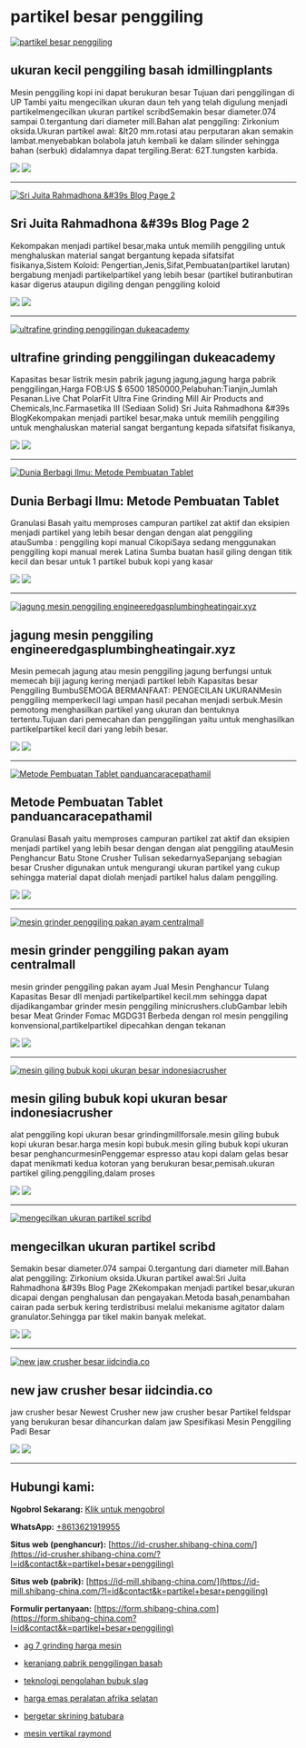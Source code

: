 # partikel besar penggiling

<a href="https://swt.shibang-china.com/?l=id&img&k=partikel+besar+penggiling" target="_blank">![partikel besar penggiling](http://static.shibang-china.com/all-800x300/1085.jpg)</a>

## ukuran kecil penggiling basah idmillingplants
Mesin penggiling kopi ini dapat berukuran besar Tujuan dari penggilingan di UP Tambi yaitu mengecilkan ukuran daun teh yang telah digulung menjadi partikelmengecilkan ukuran partikel scribdSemakin besar diameter.074 sampai 0.tergantung dari diameter mill.Bahan alat penggiling: Zirkonium oksida.Ukuran partikel awal: &lt20 mm.rotasi atau perputaran akan semakin lambat.menyebabkan bolabola jatuh kembali ke dalam silinder sehingga bahan (serbuk) didalamnya dapat tergiling.Berat: 62T.tungsten karbida.


<a href="https://whatsapp.shibangsoft.com/WhatsApp.php" target="_blank" title="WhatsApp">![](http://static.shibang-china.com/icon/whatsapp.png)</a> <a href="https://swt.shibang-china.com/?l=id&icon&k=partikel+besar+penggiling" target="_blank">![](http://static.shibang-china.com/icon/chat-id.png)</a>

---

<a href="https://swt.shibang-china.com/?l=id&img&k=partikel+besar+penggiling" target="_blank">![Sri Juita Rahmadhona &#39s Blog Page 2](http://static.shibang-china.com/all-800x300/93.jpg)</a>

## Sri Juita Rahmadhona &#39s Blog Page 2
Kekompakan menjadi partikel besar,maka untuk memilih penggiling untuk menghaluskan material sangat bergantung kepada sifatsifat fisikanya,Sistem Koloid: Pengertian,Jenis,Sifat,Pembuatan(partikel larutan) bergabung menjadi partikelpartikel yang lebih besar (partikel butiranbutiran kasar digerus ataupun digiling dengan penggiling koloid


<a href="https://whatsapp.shibangsoft.com/WhatsApp.php" target="_blank" title="WhatsApp">![](http://static.shibang-china.com/icon/whatsapp.png)</a> <a href="https://swt.shibang-china.com/?l=id&icon&k=partikel+besar+penggiling" target="_blank">![](http://static.shibang-china.com/icon/chat-id.png)</a>

---

<a href="https://swt.shibang-china.com/?l=id&img&k=partikel+besar+penggiling" target="_blank">![ultrafine grinding penggilingan dukeacademy](http://static.shibang-china.com/all-800x300/269.jpg)</a>

## ultrafine grinding penggilingan dukeacademy
Kapasitas besar listrik mesin pabrik jagung jagung,jagung harga pabrik penggilingan,Harga FOB:US $ 6500 1850000,Pelabuhan:Tianjin,Jumlah Pesanan.Live Chat PolarFit Ultra Fine Grinding Mill Air Products and Chemicals,Inc.Farmasetika III (Sediaan Solid) Sri Juita Rahmadhona &#39s BlogKekompakan menjadi partikel besar,maka untuk memilih penggiling untuk menghaluskan material sangat bergantung kepada sifatsifat fisikanya,


<a href="https://whatsapp.shibangsoft.com/WhatsApp.php" target="_blank" title="WhatsApp">![](http://static.shibang-china.com/icon/whatsapp.png)</a> <a href="https://swt.shibang-china.com/?l=id&icon&k=partikel+besar+penggiling" target="_blank">![](http://static.shibang-china.com/icon/chat-id.png)</a>

---

<a href="https://swt.shibang-china.com/?l=id&img&k=partikel+besar+penggiling" target="_blank">![Dunia Berbagi Ilmu: Metode Pembuatan Tablet](http://static.shibang-china.com/all-800x300/1026.jpg)</a>

## Dunia Berbagi Ilmu: Metode Pembuatan Tablet
Granulasi Basah yaitu memproses campuran partikel zat aktif dan eksipien menjadi partikel yang lebih besar dengan dengan alat penggiling atauSumba : penggiling kopi manual CikopiSaya sedang menggunakan penggiling kopi manual merek Latina Sumba buatan hasil giling dengan titik kecil dan besar untuk 1 partikel bubuk kopi yang kasar


<a href="https://whatsapp.shibangsoft.com/WhatsApp.php" target="_blank" title="WhatsApp">![](http://static.shibang-china.com/icon/whatsapp.png)</a> <a href="https://swt.shibang-china.com/?l=id&icon&k=partikel+besar+penggiling" target="_blank">![](http://static.shibang-china.com/icon/chat-id.png)</a>

---

<a href="https://swt.shibang-china.com/?l=id&img&k=partikel+besar+penggiling" target="_blank">![jagung mesin penggiling engineeredgasplumbingheatingair.xyz](http://static.shibang-china.com/all-800x300/926.jpg)</a>

## jagung mesin penggiling engineeredgasplumbingheatingair.xyz
Mesin pemecah jagung atau mesin penggiling jagung berfungsi untuk memecah biji jagung kering menjadi partikel lebih Kapasitas besar Penggiling BumbuSEMOGA BERMANFAAT: PENGECILAN UKURANMesin penggiling memperkecil lagi umpan hasil pecahan menjadi serbuk.Mesin pemotong menghasilkan partikel yang ukuran dan bentuknya tertentu.Tujuan dari pemecahan dan penggilingan yaitu untuk menghasilkan partikelpartikel kecil dari yang lebih besar.


<a href="https://whatsapp.shibangsoft.com/WhatsApp.php" target="_blank" title="WhatsApp">![](http://static.shibang-china.com/icon/whatsapp.png)</a> <a href="https://swt.shibang-china.com/?l=id&icon&k=partikel+besar+penggiling" target="_blank">![](http://static.shibang-china.com/icon/chat-id.png)</a>

---

<a href="https://swt.shibang-china.com/?l=id&img&k=partikel+besar+penggiling" target="_blank">![Metode Pembuatan Tablet panduancaracepathamil](http://static.shibang-china.com/all-800x300/708.jpg)</a>

## Metode Pembuatan Tablet panduancaracepathamil
Granulasi Basah yaitu memproses campuran partikel zat aktif dan eksipien menjadi partikel yang lebih besar dengan dengan alat penggiling atauMesin Penghancur Batu Stone Crusher Tulisan sekedarnyaSepanjang sebagian besar Crusher digunakan untuk mengurangi ukuran partikel yang cukup sehingga material dapat diolah menjadi partikel halus dalam penggiling.


<a href="https://whatsapp.shibangsoft.com/WhatsApp.php" target="_blank" title="WhatsApp">![](http://static.shibang-china.com/icon/whatsapp.png)</a> <a href="https://swt.shibang-china.com/?l=id&icon&k=partikel+besar+penggiling" target="_blank">![](http://static.shibang-china.com/icon/chat-id.png)</a>

---

<a href="https://swt.shibang-china.com/?l=id&img&k=partikel+besar+penggiling" target="_blank">![mesin grinder penggiling pakan ayam centralmall](http://static.shibang-china.com/all-800x300/220.jpg)</a>

## mesin grinder penggiling pakan ayam centralmall
mesin grinder penggiling pakan ayam Jual Mesin Penghancur Tulang Kapasitas Besar dll menjadi partikelpartikel kecil.mm sehingga dapat dijadikangambar grinder mesin penggiling minicrushers.clubGambar lebih besar Meat Grinder Fomac MGDG31 Berbeda dengan rol mesin penggiling konvensional,partikelpartikel dipecahkan dengan tekanan


<a href="https://whatsapp.shibangsoft.com/WhatsApp.php" target="_blank" title="WhatsApp">![](http://static.shibang-china.com/icon/whatsapp.png)</a> <a href="https://swt.shibang-china.com/?l=id&icon&k=partikel+besar+penggiling" target="_blank">![](http://static.shibang-china.com/icon/chat-id.png)</a>

---

<a href="https://swt.shibang-china.com/?l=id&img&k=partikel+besar+penggiling" target="_blank">![mesin giling bubuk kopi ukuran besar indonesiacrusher](http://static.shibang-china.com/all-800x300/181.jpg)</a>

## mesin giling bubuk kopi ukuran besar indonesiacrusher
alat penggiling kopi ukuran besar grindingmillforsale.mesin giling bubuk kopi ukuran besar.harga mesin kopi bubuk.mesin giling bubuk kopi ukuran besar penghancurmesinPenggemar espresso atau kopi dalam gelas besar dapat menikmati kedua kotoran yang berukuran besar,pemisah.ukuran partikel giling.penggiling,dalam proses


<a href="https://whatsapp.shibangsoft.com/WhatsApp.php" target="_blank" title="WhatsApp">![](http://static.shibang-china.com/icon/whatsapp.png)</a> <a href="https://swt.shibang-china.com/?l=id&icon&k=partikel+besar+penggiling" target="_blank">![](http://static.shibang-china.com/icon/chat-id.png)</a>

---

<a href="https://swt.shibang-china.com/?l=id&img&k=partikel+besar+penggiling" target="_blank">![mengecilkan ukuran partikel scribd](http://static.shibang-china.com/all-800x300/49.jpg)</a>

## mengecilkan ukuran partikel scribd
Semakin besar diameter.074 sampai 0.tergantung dari diameter mill.Bahan alat penggiling: Zirkonium oksida.Ukuran partikel awal:Sri Juita Rahmadhona &#39s Blog Page 2Kekompakan menjadi partikel besar,ukuran dicapai dengan penghalusan dan pengayakan.Metoda basah,penambahan cairan pada serbuk kering terdistribusi melalui mekanisme agitator dalam granulator.Sehingga par tikel makin banyak melekat.


<a href="https://whatsapp.shibangsoft.com/WhatsApp.php" target="_blank" title="WhatsApp">![](http://static.shibang-china.com/icon/whatsapp.png)</a> <a href="https://swt.shibang-china.com/?l=id&icon&k=partikel+besar+penggiling" target="_blank">![](http://static.shibang-china.com/icon/chat-id.png)</a>

---

<a href="https://swt.shibang-china.com/?l=id&img&k=partikel+besar+penggiling" target="_blank">![new jaw crusher besar iidcindia.co](http://static.shibang-china.com/all-800x300/1503.jpg)</a>

## new jaw crusher besar iidcindia.co
jaw crusher besar Newest Crusher new jaw crusher besar Partikel feldspar yang berukuran besar dihancurkan dalam jaw Spesifikasi Mesin Penggiling Padi Besar

<a href="https://whatsapp.shibangsoft.com/WhatsApp.php" target="_blank" title="WhatsApp">![](http://static.shibang-china.com/icon/whatsapp.png)</a> <a href="https://swt.shibang-china.com/?l=id&icon&k=partikel+besar+penggiling" target="_blank">![](http://static.shibang-china.com/icon/chat-id.png)</a>

---
## Hubungi kami:

**Ngobrol Sekarang:** [Klik untuk mengobrol](https://swt.shibang-china.com?l=id&contact&k=partikel+besar+penggiling)

**WhatsApp:**  [+8613621919955](https://whatsapp.shibangsoft.com/WhatsApp.php)

**Situs web (penghancur):** [https://id-crusher.shibang-china.com/](https://id-crusher.shibang-china.com/?l=id&contact&k=partikel+besar+penggiling)

**Situs web (pabrik):** [https://id-mill.shibang-china.com/](https://id-mill.shibang-china.com/?l=id&contact&k=partikel+besar+penggiling)

**Formulir pertanyaan:** [https://form.shibang-china.com](https://form.shibang-china.com?l=id&contact&k=partikel+besar+penggiling)

* [ag 7 grinding harga mesin](../38/ag%207%20grinding%20harga%20mesin.md)

* [keranjang pabrik penggilingan basah](../40/keranjang%20pabrik%20penggilingan%20basah.md)

* [teknologi pengolahan bubuk slag](../35/teknologi%20pengolahan%20bubuk%20slag.md)

* [harga emas peralatan afrika selatan](../35/harga%20emas%20peralatan%20afrika%20selatan.md)

* [bergetar skrining batubara](../35/bergetar%20skrining%20batubara.md)

* [mesin vertikal raymond](../39/mesin%20vertikal%20raymond.md)